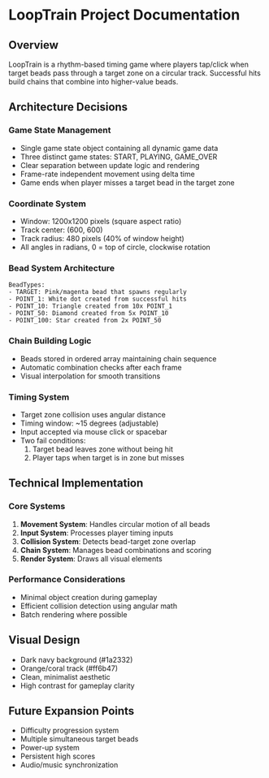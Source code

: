 # LoopTrain Project Documentation

## Overview
LoopTrain is a rhythm-based timing game where players tap/click when target beads pass through a target zone on a circular track. Successful hits build chains that combine into higher-value beads.

## Architecture Decisions

### Game State Management
- Single game state object containing all dynamic game data
- Three distinct game states: START, PLAYING, GAME_OVER
- Clear separation between update logic and rendering
- Frame-rate independent movement using delta time
- Game ends when player misses a target bead in the target zone

### Coordinate System
- Window: 1200x1200 pixels (square aspect ratio)
- Track center: (600, 600)
- Track radius: 480 pixels (40% of window height)
- All angles in radians, 0 = top of circle, clockwise rotation

### Bead System Architecture
```
BeadTypes:
- TARGET: Pink/magenta bead that spawns regularly
- POINT_1: White dot created from successful hits
- POINT_10: Triangle created from 10x POINT_1
- POINT_50: Diamond created from 5x POINT_10  
- POINT_100: Star created from 2x POINT_50
```

### Chain Building Logic
- Beads stored in ordered array maintaining chain sequence
- Automatic combination checks after each frame
- Visual interpolation for smooth transitions

### Timing System
- Target zone collision uses angular distance
- Timing window: ~15 degrees (adjustable)
- Input accepted via mouse click or spacebar
- Two fail conditions:
  1. Target bead leaves zone without being hit
  2. Player taps when target is in zone but misses

## Technical Implementation

### Core Systems
1. **Movement System**: Handles circular motion of all beads
2. **Input System**: Processes player timing inputs
3. **Collision System**: Detects bead-target zone overlap
4. **Chain System**: Manages bead combinations and scoring
5. **Render System**: Draws all visual elements

### Performance Considerations
- Minimal object creation during gameplay
- Efficient collision detection using angular math
- Batch rendering where possible

## Visual Design
- Dark navy background (#1a2332)
- Orange/coral track (#ff6b47)
- Clean, minimalist aesthetic
- High contrast for gameplay clarity

## Future Expansion Points
- Difficulty progression system
- Multiple simultaneous target beads
- Power-up system
- Persistent high scores
- Audio/music synchronization